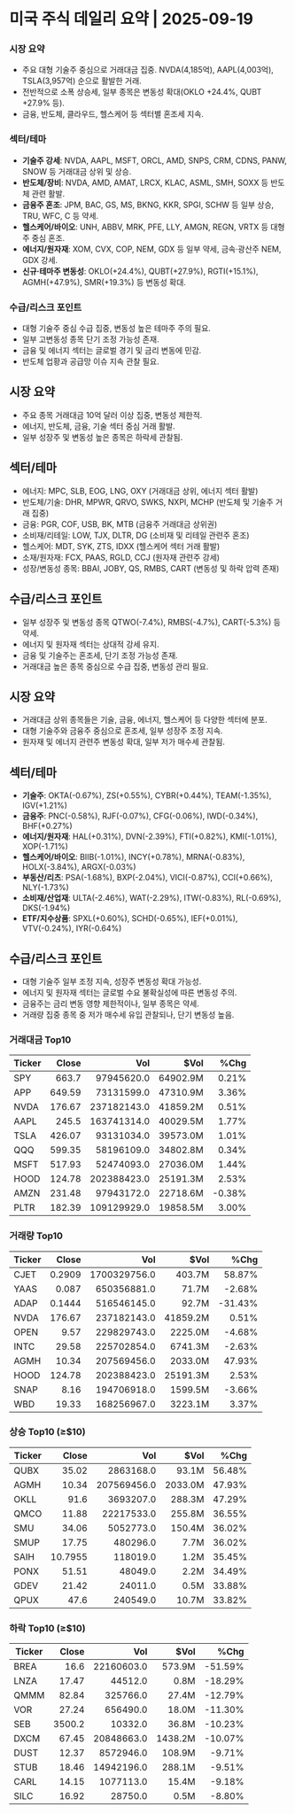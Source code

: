 # 미국 주식 데일리 요약 | 2025-09-19

### 시장 요약
- 주요 대형 기술주 중심으로 거래대금 집중. NVDA(4,185억), AAPL(4,003억), TSLA(3,957억) 순으로 활발한 거래.
- 전반적으로 소폭 상승세, 일부 종목은 변동성 확대(OKLO +24.4%, QUBT +27.9% 등).
- 금융, 반도체, 클라우드, 헬스케어 등 섹터별 혼조세 지속.

### 섹터/테마
- **기술주 강세**: NVDA, AAPL, MSFT, ORCL, AMD, SNPS, CRM, CDNS, PANW, SNOW 등 거래대금 상위 및 상승.
- **반도체/장비**: NVDA, AMD, AMAT, LRCX, KLAC, ASML, SMH, SOXX 등 반도체 관련 활발.
- **금융주 혼조**: JPM, BAC, GS, MS, BKNG, KKR, SPGI, SCHW 등 일부 상승, TRU, WFC, C 등 약세.
- **헬스케어/바이오**: UNH, ABBV, MRK, PFE, LLY, AMGN, REGN, VRTX 등 대형주 중심 혼조.
- **에너지/원자재**: XOM, CVX, COP, NEM, GDX 등 일부 약세, 금속·광산주 NEM, GDX 강세.
- **신규·테마주 변동성**: OKLO(+24.4%), QUBT(+27.9%), RGTI(+15.1%), AGMH(+47.9%), SMR(+19.3%) 등 변동성 확대.

### 수급/리스크 포인트
- 대형 기술주 중심 수급 집중, 변동성 높은 테마주 주의 필요.
- 일부 고변동성 종목 단기 조정 가능성 존재.
- 금융 및 에너지 섹터는 글로벌 경기 및 금리 변동에 민감.
- 반도체 업황과 공급망 이슈 지속 관찰 필요.

## 시장 요약
- 주요 종목 거래대금 10억 달러 이상 집중, 변동성 제한적.
- 에너지, 반도체, 금융, 기술 섹터 중심 거래 활발.
- 일부 성장주 및 변동성 높은 종목은 하락세 관찰됨.

## 섹터/테마
- 에너지: MPC, SLB, EOG, LNG, OXY (거래대금 상위, 에너지 섹터 활발)
- 반도체/기술: DHR, MPWR, QRVO, SWKS, NXPI, MCHP (반도체 및 기술주 거래 집중)
- 금융: PGR, COF, USB, BK, MTB (금융주 거래대금 상위권)
- 소비재/리테일: LOW, TJX, DLTR, DG (소비재 및 리테일 관련주 혼조)
- 헬스케어: MDT, SYK, ZTS, IDXX (헬스케어 섹터 거래 활발)
- 소재/원자재: FCX, PAAS, RGLD, CCJ (원자재 관련주 강세)
- 성장/변동성 종목: BBAI, JOBY, QS, RMBS, CART (변동성 및 하락 압력 존재)

## 수급/리스크 포인트
- 일부 성장주 및 변동성 종목 QTWO(-7.4%), RMBS(-4.7%), CART(-5.3%) 등 약세.
- 에너지 및 원자재 섹터는 상대적 강세 유지.
- 금융 및 기술주는 혼조세, 단기 조정 가능성 존재.
- 거래대금 높은 종목 중심으로 수급 집중, 변동성 관리 필요.

## 시장 요약
- 거래대금 상위 종목들은 기술, 금융, 에너지, 헬스케어 등 다양한 섹터에 분포.  
- 대형 기술주와 금융주 중심으로 혼조세, 일부 성장주 조정 지속.  
- 원자재 및 에너지 관련주 변동성 확대, 일부 저가 매수세 관찰됨.  

## 섹터/테마  
- **기술주**: OKTA(-0.67%), ZS(+0.55%), CYBR(+0.44%), TEAM(-1.35%), IGV(+1.21%)  
- **금융주**: PNC(-0.58%), RJF(-0.07%), CFG(-0.06%), IWD(-0.34%), BHF(+0.27%)  
- **에너지/원자재**: HAL(+0.31%), DVN(-2.39%), FTI(+0.82%), KMI(-1.01%), XOP(-1.71%)  
- **헬스케어/바이오**: BIIB(-1.01%), INCY(+0.78%), MRNA(-0.83%), HOLX(-3.84%), ARGX(-0.03%)  
- **부동산/리츠**: PSA(-1.68%), BXP(-2.04%), VICI(-0.87%), CCI(+0.66%), NLY(-1.73%)  
- **소비재/산업재**: ULTA(-2.46%), WAT(-2.29%), ITW(-0.83%), RL(-0.69%), DKS(-1.94%)  
- **ETF/지수상품**: SPXL(+0.60%), SCHD(-0.65%), IEF(+0.01%), VTV(-0.24%), IYR(-0.64%)  

## 수급/리스크 포인트  
- 대형 기술주 일부 조정 지속, 성장주 변동성 확대 가능성.  
- 에너지 및 원자재 섹터는 글로벌 수요 불확실성에 따른 변동성 주의.  
- 금융주는 금리 변동 영향 제한적이나, 일부 종목은 약세.  
- 거래량 집중 종목 중 저가 매수세 유입 관찰되나, 단기 변동성 높음.

### 거래대금 Top10
| Ticker | Close | Vol | $Vol | %Chg |
|---|---:|---:|---:|---:|
| SPY | 663.7 | 97945620.0 | 64902.9M | 0.21% |
| APP | 649.59 | 73131599.0 | 47310.9M | 3.36% |
| NVDA | 176.67 | 237182143.0 | 41859.2M | 0.51% |
| AAPL | 245.5 | 163741314.0 | 40029.5M | 1.77% |
| TSLA | 426.07 | 93131034.0 | 39573.0M | 1.01% |
| QQQ | 599.35 | 58196109.0 | 34802.8M | 0.34% |
| MSFT | 517.93 | 52474093.0 | 27036.0M | 1.44% |
| HOOD | 124.78 | 202388423.0 | 25191.3M | 2.53% |
| AMZN | 231.48 | 97943172.0 | 22718.6M | -0.38% |
| PLTR | 182.39 | 109129929.0 | 19858.5M | 3.00% |

### 거래량 Top10
| Ticker | Close | Vol | $Vol | %Chg |
|---|---:|---:|---:|---:|
| CJET | 0.2909 | 1700329756.0 | 403.7M | 58.87% |
| YAAS | 0.087 | 650356881.0 | 71.7M | -2.68% |
| ADAP | 0.1444 | 516546145.0 | 92.7M | -31.43% |
| NVDA | 176.67 | 237182143.0 | 41859.2M | 0.51% |
| OPEN | 9.57 | 229829743.0 | 2225.0M | -4.68% |
| INTC | 29.58 | 225702854.0 | 6741.3M | -2.63% |
| AGMH | 10.34 | 207569456.0 | 2033.0M | 47.93% |
| HOOD | 124.78 | 202388423.0 | 25191.3M | 2.53% |
| SNAP | 8.16 | 194706918.0 | 1599.5M | -3.66% |
| WBD | 19.33 | 168256967.0 | 3223.1M | 3.37% |

### 상승 Top10 (≥$10)
| Ticker | Close | Vol | $Vol | %Chg |
|---|---:|---:|---:|---:|
| QUBX | 35.02 | 2863168.0 | 93.1M | 56.48% |
| AGMH | 10.34 | 207569456.0 | 2033.0M | 47.93% |
| OKLL | 91.6 | 3693207.0 | 288.3M | 47.29% |
| QMCO | 11.88 | 22217533.0 | 255.8M | 36.55% |
| SMU | 34.06 | 5052773.0 | 150.4M | 36.02% |
| SMUP | 17.75 | 480296.0 | 7.7M | 36.02% |
| SAIH | 10.7955 | 118019.0 | 1.2M | 35.45% |
| PONX | 51.51 | 48049.0 | 2.2M | 34.49% |
| GDEV | 21.42 | 24011.0 | 0.5M | 33.88% |
| QPUX | 47.6 | 240549.0 | 10.7M | 33.82% |

### 하락 Top10 (≥$10)
| Ticker | Close | Vol | $Vol | %Chg |
|---|---:|---:|---:|---:|
| BREA | 16.6 | 22160603.0 | 573.9M | -51.59% |
| LNZA | 17.47 | 44512.0 | 0.8M | -18.29% |
| QMMM | 82.84 | 325766.0 | 27.4M | -12.79% |
| VOR | 27.24 | 656490.0 | 18.0M | -11.30% |
| SEB | 3500.2 | 10332.0 | 36.8M | -10.23% |
| DXCM | 67.45 | 20848663.0 | 1438.2M | -10.07% |
| DUST | 12.37 | 8572946.0 | 108.9M | -9.71% |
| STUB | 18.46 | 14942196.0 | 288.1M | -9.51% |
| CARL | 14.15 | 1077113.0 | 15.4M | -9.18% |
| SILC | 16.92 | 28750.0 | 0.5M | -8.80% |

